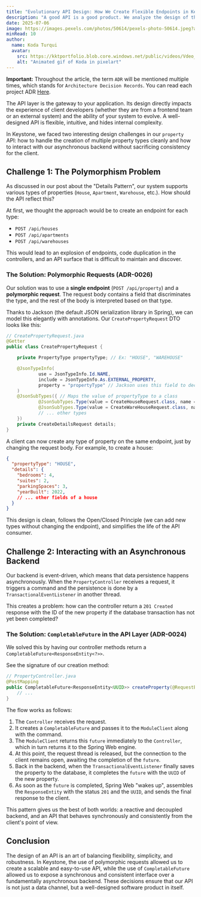 ```yaml
---
title: "Evolutionary API Design: How We Create Flexible Endpoints in Keystone"
description: "A good API is a good product. We analyze the design of the Keystone API, focusing on how we handle polymorphic requests for different property types using a single endpoint and how we manage the asynchronicity of the backend with CompletableFuture."
date: 2025-07-06
image: https://images.pexels.com/photos/50614/pexels-photo-50614.jpeg?auto=compress&cs=tinysrgb&w=1260&h=750&dpr=1
minRead: 10
author:
  name: Koda Turqui
  avatar:
    src: https://kktportfolio.blob.core.windows.net/public/videos/Vdeo_Animado_Pronto-ezgif.com-optimize.gif
    alt: "Animated gif of Koda in pixelart"
---
```


**Important:** Throughout the article, the term `ADR` will be mentioned multiple times, which stands for `Architecture Decision Records`. You can read each project ADR [Here](https://github.com/koda-kaolinite/keystone_api/tree/main/docs/ARCHITECTURE-DESICION-LOG).

The API layer is the gateway to your application. Its design directly impacts the experience of client developers (whether they are from a frontend team or an external system) and the ability of your system to evolve. A well-designed API is flexible, intuitive, and hides internal complexity.

In Keystone, we faced two interesting design challenges in our `property` API: how to handle the creation of multiple property types cleanly and how to interact with our asynchronous backend without sacrificing consistency for the client.

## Challenge 1: The Polymorphism Problem

As discussed in our post about the "Details Pattern", our system supports various types of properties (`House`, `Apartment`, `Warehouse`, etc.). How should the API reflect this?

At first, we thought the approach would be to create an endpoint for each type:
-   `POST /api/houses`
-   `POST /api/apartments`
-   `POST /api/warehouses`

This would lead to an explosion of endpoints, code duplication in the controllers, and an API surface that is difficult to maintain and discover.

### The Solution: Polymorphic Requests (ADR-0026)

Our solution was to use a **single endpoint** (`POST /api/property`) and a **polymorphic request**. The request body contains a field that discriminates the type, and the rest of the body is interpreted based on that type.

Thanks to Jackson (the default JSON serialization library in Spring), we can model this elegantly with annotations. Our `CreatePropertyRequest` DTO looks like this:

```java
// CreatePropertyRequest.java
@Getter
public class CreatePropertyRequest {

    private PropertyType propertyType; // Ex: "HOUSE", "WAREHOUSE"

    @JsonTypeInfo(
            use = JsonTypeInfo.Id.NAME,
            include = JsonTypeInfo.As.EXTERNAL_PROPERTY,
            property = "propertyType" // Jackson uses this field to decide
    )
    @JsonSubTypes({ // Maps the value of propertyType to a class
            @JsonSubTypes.Type(value = CreateHouseRequest.class, name = "HOUSE"),
            @JsonSubTypes.Type(value = CreateWareHouseRequest.class, name = "WAREHOUSE"),
            // ... other types
    })
    private CreateDetailsRequest details;
}
```

A client can now create any type of property on the same endpoint, just by changing the request body. For example, to create a house:

```json
{
  "propertyType": "HOUSE",
  "details": {
    "bedrooms": 4,
    "suites": 2,
    "parkingSpaces": 3,
    "yearBuilt": 2022,
    // ... other fields of a house
  }
}
```

This design is clean, follows the Open/Closed Principle (we can add new types without changing the endpoint), and simplifies the life of the API consumer.

## Challenge 2: Interacting with an Asynchronous Backend

Our backend is event-driven, which means that data persistence happens asynchronously. When the `PropertyController` receives a request, it triggers a command and the persistence is done by a `TransactionalEventListener` in another thread.

This creates a problem: how can the controller return a `201 Created` response with the ID of the new property if the database transaction has not yet been completed?

### The Solution: `CompletableFuture` in the API Layer (ADR-0024)

We solved this by having our controller methods return a `CompletableFuture<ResponseEntity<?>>`.

See the signature of our creation method:
```java
// PropertyController.java
@PostMapping
public CompletableFuture<ResponseEntity<UUID>> createProperty(@RequestBody CreatePropertyRequest request) {
    // ...
}
```

The flow works as follows:
1.  The `Controller` receives the request.
2.  It creates a `CompletableFuture` and passes it to the `ModuleClient` along with the command.
3.  The `ModuleClient` returns this `future` immediately to the `Controller`, which in turn returns it to the Spring Web engine.
4.  At this point, the request thread is released, but the connection to the client remains open, awaiting the completion of the `future`.
5.  Back in the backend, when the `TransactionalEventListener` finally saves the property to the database, it completes the `future` with the `UUID` of the new property.
6.  As soon as the `future` is completed, Spring Web "wakes up", assembles the `ResponseEntity` with the status `201` and the `UUID`, and sends the final response to the client.

This pattern gives us the best of both worlds: a reactive and decoupled backend, and an API that behaves synchronously and consistently from the client's point of view.

## Conclusion

The design of an API is an art of balancing flexibility, simplicity, and robustness. In Keystone, the use of polymorphic requests allowed us to create a scalable and easy-to-use API, while the use of `CompletableFuture` allowed us to expose a synchronous and consistent interface over a fundamentally asynchronous backend. These decisions ensure that our API is not just a data channel, but a well-designed software product in itself.
